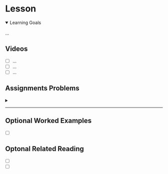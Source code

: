 # Lesson

<details open>
<summary>Learning Goals</summary>
<br />
...
</details>

 ## Videos

- [ ] ...
- [ ] ...
- [ ] ...

## Assignments Problems

<details>
<summary></summary>
<details open>
<summary>Description</summary>

<br />
<img width="600px" src="" />
<br />

</details>
<details>
<summary>Code</summary>

``
```python

```

``
```yaml

```

</details>
</details>
<hr />

## Optional Worked Examples

- [ ] []()

 ## Optonal Related Reading

- [ ] [ ]()
- [ ] [ ]()
